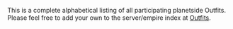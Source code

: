 This is a complete alphabetical listing of all participating planetside
Outfits. Please feel free to add your own to the server/empire index at
[Outfits](Outfits "wikilink").